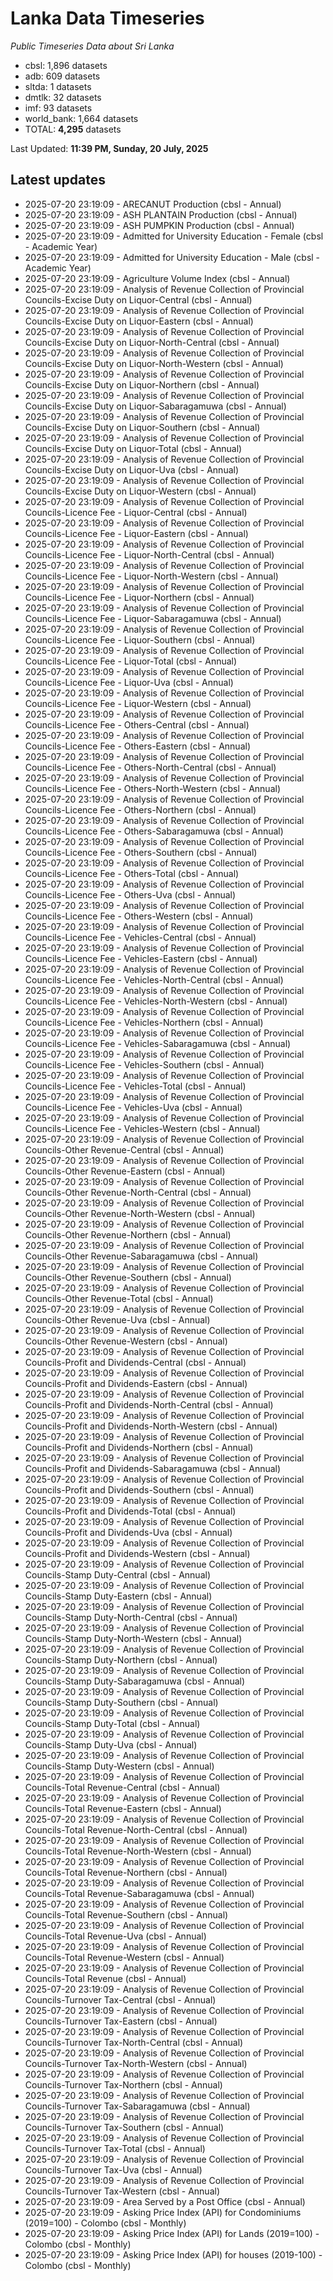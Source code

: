 # Lanka Data Timeseries
*Public Timeseries Data about Sri Lanka*

* cbsl: 1,896 datasets
* adb: 609 datasets
* sltda: 1 datasets
* dmtlk: 32 datasets
* imf: 93 datasets
* world_bank: 1,664 datasets
* TOTAL: **4,295** datasets

Last Updated: **11:39 PM, Sunday, 20 July, 2025**

## Latest updates

* 2025-07-20 23:19:09 - ARECANUT Production (cbsl - Annual)
* 2025-07-20 23:19:09 - ASH PLANTAIN Production (cbsl - Annual)
* 2025-07-20 23:19:09 - ASH PUMPKIN Production (cbsl - Annual)
* 2025-07-20 23:19:09 - Admitted for University Education - Female (cbsl - Academic Year)
* 2025-07-20 23:19:09 - Admitted for University Education - Male (cbsl - Academic Year)
* 2025-07-20 23:19:09 - Agriculture Volume Index (cbsl - Annual)
* 2025-07-20 23:19:09 - Analysis of Revenue Collection of Provincial Councils-Excise Duty on Liquor-Central (cbsl - Annual)
* 2025-07-20 23:19:09 - Analysis of Revenue Collection of Provincial Councils-Excise Duty on Liquor-Eastern (cbsl - Annual)
* 2025-07-20 23:19:09 - Analysis of Revenue Collection of Provincial Councils-Excise Duty on Liquor-North-Central (cbsl - Annual)
* 2025-07-20 23:19:09 - Analysis of Revenue Collection of Provincial Councils-Excise Duty on Liquor-North-Western (cbsl - Annual)
* 2025-07-20 23:19:09 - Analysis of Revenue Collection of Provincial Councils-Excise Duty on Liquor-Northern (cbsl - Annual)
* 2025-07-20 23:19:09 - Analysis of Revenue Collection of Provincial Councils-Excise Duty on Liquor-Sabaragamuwa (cbsl - Annual)
* 2025-07-20 23:19:09 - Analysis of Revenue Collection of Provincial Councils-Excise Duty on Liquor-Southern (cbsl - Annual)
* 2025-07-20 23:19:09 - Analysis of Revenue Collection of Provincial Councils-Excise Duty on Liquor-Total (cbsl - Annual)
* 2025-07-20 23:19:09 - Analysis of Revenue Collection of Provincial Councils-Excise Duty on Liquor-Uva (cbsl - Annual)
* 2025-07-20 23:19:09 - Analysis of Revenue Collection of Provincial Councils-Excise Duty on Liquor-Western (cbsl - Annual)
* 2025-07-20 23:19:09 - Analysis of Revenue Collection of Provincial Councils-Licence Fee - Liquor-Central (cbsl - Annual)
* 2025-07-20 23:19:09 - Analysis of Revenue Collection of Provincial Councils-Licence Fee - Liquor-Eastern (cbsl - Annual)
* 2025-07-20 23:19:09 - Analysis of Revenue Collection of Provincial Councils-Licence Fee - Liquor-North-Central (cbsl - Annual)
* 2025-07-20 23:19:09 - Analysis of Revenue Collection of Provincial Councils-Licence Fee - Liquor-North-Western (cbsl - Annual)
* 2025-07-20 23:19:09 - Analysis of Revenue Collection of Provincial Councils-Licence Fee - Liquor-Northern (cbsl - Annual)
* 2025-07-20 23:19:09 - Analysis of Revenue Collection of Provincial Councils-Licence Fee - Liquor-Sabaragamuwa (cbsl - Annual)
* 2025-07-20 23:19:09 - Analysis of Revenue Collection of Provincial Councils-Licence Fee - Liquor-Southern (cbsl - Annual)
* 2025-07-20 23:19:09 - Analysis of Revenue Collection of Provincial Councils-Licence Fee - Liquor-Total (cbsl - Annual)
* 2025-07-20 23:19:09 - Analysis of Revenue Collection of Provincial Councils-Licence Fee - Liquor-Uva (cbsl - Annual)
* 2025-07-20 23:19:09 - Analysis of Revenue Collection of Provincial Councils-Licence Fee - Liquor-Western (cbsl - Annual)
* 2025-07-20 23:19:09 - Analysis of Revenue Collection of Provincial Councils-Licence Fee - Others-Central (cbsl - Annual)
* 2025-07-20 23:19:09 - Analysis of Revenue Collection of Provincial Councils-Licence Fee - Others-Eastern (cbsl - Annual)
* 2025-07-20 23:19:09 - Analysis of Revenue Collection of Provincial Councils-Licence Fee - Others-North-Central (cbsl - Annual)
* 2025-07-20 23:19:09 - Analysis of Revenue Collection of Provincial Councils-Licence Fee - Others-North-Western (cbsl - Annual)
* 2025-07-20 23:19:09 - Analysis of Revenue Collection of Provincial Councils-Licence Fee - Others-Northern (cbsl - Annual)
* 2025-07-20 23:19:09 - Analysis of Revenue Collection of Provincial Councils-Licence Fee - Others-Sabaragamuwa (cbsl - Annual)
* 2025-07-20 23:19:09 - Analysis of Revenue Collection of Provincial Councils-Licence Fee - Others-Southern (cbsl - Annual)
* 2025-07-20 23:19:09 - Analysis of Revenue Collection of Provincial Councils-Licence Fee - Others-Total (cbsl - Annual)
* 2025-07-20 23:19:09 - Analysis of Revenue Collection of Provincial Councils-Licence Fee - Others-Uva (cbsl - Annual)
* 2025-07-20 23:19:09 - Analysis of Revenue Collection of Provincial Councils-Licence Fee - Others-Western (cbsl - Annual)
* 2025-07-20 23:19:09 - Analysis of Revenue Collection of Provincial Councils-Licence Fee - Vehicles-Central (cbsl - Annual)
* 2025-07-20 23:19:09 - Analysis of Revenue Collection of Provincial Councils-Licence Fee - Vehicles-Eastern (cbsl - Annual)
* 2025-07-20 23:19:09 - Analysis of Revenue Collection of Provincial Councils-Licence Fee - Vehicles-North-Central (cbsl - Annual)
* 2025-07-20 23:19:09 - Analysis of Revenue Collection of Provincial Councils-Licence Fee - Vehicles-North-Western (cbsl - Annual)
* 2025-07-20 23:19:09 - Analysis of Revenue Collection of Provincial Councils-Licence Fee - Vehicles-Northern (cbsl - Annual)
* 2025-07-20 23:19:09 - Analysis of Revenue Collection of Provincial Councils-Licence Fee - Vehicles-Sabaragamuwa (cbsl - Annual)
* 2025-07-20 23:19:09 - Analysis of Revenue Collection of Provincial Councils-Licence Fee - Vehicles-Southern (cbsl - Annual)
* 2025-07-20 23:19:09 - Analysis of Revenue Collection of Provincial Councils-Licence Fee - Vehicles-Total (cbsl - Annual)
* 2025-07-20 23:19:09 - Analysis of Revenue Collection of Provincial Councils-Licence Fee - Vehicles-Uva (cbsl - Annual)
* 2025-07-20 23:19:09 - Analysis of Revenue Collection of Provincial Councils-Licence Fee - Vehicles-Western (cbsl - Annual)
* 2025-07-20 23:19:09 - Analysis of Revenue Collection of Provincial Councils-Other Revenue-Central (cbsl - Annual)
* 2025-07-20 23:19:09 - Analysis of Revenue Collection of Provincial Councils-Other Revenue-Eastern (cbsl - Annual)
* 2025-07-20 23:19:09 - Analysis of Revenue Collection of Provincial Councils-Other Revenue-North-Central (cbsl - Annual)
* 2025-07-20 23:19:09 - Analysis of Revenue Collection of Provincial Councils-Other Revenue-North-Western (cbsl - Annual)
* 2025-07-20 23:19:09 - Analysis of Revenue Collection of Provincial Councils-Other Revenue-Northern (cbsl - Annual)
* 2025-07-20 23:19:09 - Analysis of Revenue Collection of Provincial Councils-Other Revenue-Sabaragamuwa (cbsl - Annual)
* 2025-07-20 23:19:09 - Analysis of Revenue Collection of Provincial Councils-Other Revenue-Southern (cbsl - Annual)
* 2025-07-20 23:19:09 - Analysis of Revenue Collection of Provincial Councils-Other Revenue-Total (cbsl - Annual)
* 2025-07-20 23:19:09 - Analysis of Revenue Collection of Provincial Councils-Other Revenue-Uva (cbsl - Annual)
* 2025-07-20 23:19:09 - Analysis of Revenue Collection of Provincial Councils-Other Revenue-Western (cbsl - Annual)
* 2025-07-20 23:19:09 - Analysis of Revenue Collection of Provincial Councils-Profit and Dividends-Central (cbsl - Annual)
* 2025-07-20 23:19:09 - Analysis of Revenue Collection of Provincial Councils-Profit and Dividends-Eastern (cbsl - Annual)
* 2025-07-20 23:19:09 - Analysis of Revenue Collection of Provincial Councils-Profit and Dividends-North-Central (cbsl - Annual)
* 2025-07-20 23:19:09 - Analysis of Revenue Collection of Provincial Councils-Profit and Dividends-North-Western (cbsl - Annual)
* 2025-07-20 23:19:09 - Analysis of Revenue Collection of Provincial Councils-Profit and Dividends-Northern (cbsl - Annual)
* 2025-07-20 23:19:09 - Analysis of Revenue Collection of Provincial Councils-Profit and Dividends-Sabaragamuwa (cbsl - Annual)
* 2025-07-20 23:19:09 - Analysis of Revenue Collection of Provincial Councils-Profit and Dividends-Southern (cbsl - Annual)
* 2025-07-20 23:19:09 - Analysis of Revenue Collection of Provincial Councils-Profit and Dividends-Total (cbsl - Annual)
* 2025-07-20 23:19:09 - Analysis of Revenue Collection of Provincial Councils-Profit and Dividends-Uva (cbsl - Annual)
* 2025-07-20 23:19:09 - Analysis of Revenue Collection of Provincial Councils-Profit and Dividends-Western (cbsl - Annual)
* 2025-07-20 23:19:09 - Analysis of Revenue Collection of Provincial Councils-Stamp Duty-Central (cbsl - Annual)
* 2025-07-20 23:19:09 - Analysis of Revenue Collection of Provincial Councils-Stamp Duty-Eastern (cbsl - Annual)
* 2025-07-20 23:19:09 - Analysis of Revenue Collection of Provincial Councils-Stamp Duty-North-Central (cbsl - Annual)
* 2025-07-20 23:19:09 - Analysis of Revenue Collection of Provincial Councils-Stamp Duty-North-Western (cbsl - Annual)
* 2025-07-20 23:19:09 - Analysis of Revenue Collection of Provincial Councils-Stamp Duty-Northern (cbsl - Annual)
* 2025-07-20 23:19:09 - Analysis of Revenue Collection of Provincial Councils-Stamp Duty-Sabaragamuwa (cbsl - Annual)
* 2025-07-20 23:19:09 - Analysis of Revenue Collection of Provincial Councils-Stamp Duty-Southern (cbsl - Annual)
* 2025-07-20 23:19:09 - Analysis of Revenue Collection of Provincial Councils-Stamp Duty-Total (cbsl - Annual)
* 2025-07-20 23:19:09 - Analysis of Revenue Collection of Provincial Councils-Stamp Duty-Uva (cbsl - Annual)
* 2025-07-20 23:19:09 - Analysis of Revenue Collection of Provincial Councils-Stamp Duty-Western (cbsl - Annual)
* 2025-07-20 23:19:09 - Analysis of Revenue Collection of Provincial Councils-Total Revenue-Central (cbsl - Annual)
* 2025-07-20 23:19:09 - Analysis of Revenue Collection of Provincial Councils-Total Revenue-Eastern (cbsl - Annual)
* 2025-07-20 23:19:09 - Analysis of Revenue Collection of Provincial Councils-Total Revenue-North-Central (cbsl - Annual)
* 2025-07-20 23:19:09 - Analysis of Revenue Collection of Provincial Councils-Total Revenue-North-Western (cbsl - Annual)
* 2025-07-20 23:19:09 - Analysis of Revenue Collection of Provincial Councils-Total Revenue-Northern (cbsl - Annual)
* 2025-07-20 23:19:09 - Analysis of Revenue Collection of Provincial Councils-Total Revenue-Sabaragamuwa (cbsl - Annual)
* 2025-07-20 23:19:09 - Analysis of Revenue Collection of Provincial Councils-Total Revenue-Southern (cbsl - Annual)
* 2025-07-20 23:19:09 - Analysis of Revenue Collection of Provincial Councils-Total Revenue-Uva (cbsl - Annual)
* 2025-07-20 23:19:09 - Analysis of Revenue Collection of Provincial Councils-Total Revenue-Western (cbsl - Annual)
* 2025-07-20 23:19:09 - Analysis of Revenue Collection of Provincial Councils-Total Revenue (cbsl - Annual)
* 2025-07-20 23:19:09 - Analysis of Revenue Collection of Provincial Councils-Turnover Tax-Central (cbsl - Annual)
* 2025-07-20 23:19:09 - Analysis of Revenue Collection of Provincial Councils-Turnover Tax-Eastern (cbsl - Annual)
* 2025-07-20 23:19:09 - Analysis of Revenue Collection of Provincial Councils-Turnover Tax-North-Central (cbsl - Annual)
* 2025-07-20 23:19:09 - Analysis of Revenue Collection of Provincial Councils-Turnover Tax-North-Western (cbsl - Annual)
* 2025-07-20 23:19:09 - Analysis of Revenue Collection of Provincial Councils-Turnover Tax-Northern (cbsl - Annual)
* 2025-07-20 23:19:09 - Analysis of Revenue Collection of Provincial Councils-Turnover Tax-Sabaragamuwa (cbsl - Annual)
* 2025-07-20 23:19:09 - Analysis of Revenue Collection of Provincial Councils-Turnover Tax-Southern (cbsl - Annual)
* 2025-07-20 23:19:09 - Analysis of Revenue Collection of Provincial Councils-Turnover Tax-Total (cbsl - Annual)
* 2025-07-20 23:19:09 - Analysis of Revenue Collection of Provincial Councils-Turnover Tax-Uva (cbsl - Annual)
* 2025-07-20 23:19:09 - Analysis of Revenue Collection of Provincial Councils-Turnover Tax-Western (cbsl - Annual)
* 2025-07-20 23:19:09 - Area Served by a Post Office (cbsl - Annual)
* 2025-07-20 23:19:09 - Asking Price Index (API) for Condominiums (2019=100) - Colombo (cbsl - Monthly)
* 2025-07-20 23:19:09 - Asking Price Index (API) for Lands (2019=100) - Colombo (cbsl - Monthly)
* 2025-07-20 23:19:09 - Asking Price Index (API) for houses (2019-100) - Colombo (cbsl - Monthly)